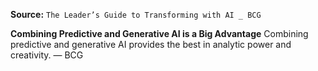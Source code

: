 **Source:** `The Leader’s Guide to Transforming with AI _ BCG`

**Combining Predictive and Generative AI is a Big Advantage**
Combining predictive and generative AI provides the best in analytic power and creativity. — BCG

